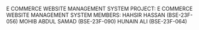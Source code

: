 E COMMERCE WEBSITE MANAGEMENT SYSTEM
PROJECT: E COMMERCE WEBSITE MANAGEMENT SYSTEM 
MEMBERS: HAHSIR HASSAN (BSE-23F-056) MOHIB ABDUL SAMAD (BSE-23F-090) HUNAIN ALI (BSE-23F-064)
